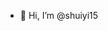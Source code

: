 - 👋 Hi, I’m @shuiyi15

<!---
shuiyi15/shuiyi15 is a ✨ special ✨ repository because its `README.md` (this file) appears on your GitHub profile.
You can click the Preview link to take a look at your changes.
--->
